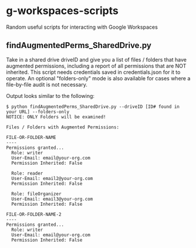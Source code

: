 # g-workspaces-scripts
Random useful scripts for interacting with Google Workspaces

## findAugmentedPerms_SharedDrive.py
Take in a shared drive driveID and give you a list of files / folders that have augmented permissions, including a report of all permissions that are NOT inherited. This script needs credentials saved in credentials.json for it to operate. An optional "folders-only" mode is also available for cases where a file-by-file audit is not necessary. 

Output looks similar to the following:
```
$ python findAugmentedPerms_SharedDrive.py --driveID [ID# found in your URL] --folders-only
NOTICE: ONLY Folders will be examined!

Files / Folders with Augmented Permissions:

FILE-OR-FOLDER-NAME
----
Permissions granted...
  Role: writer
  User-Email: email@your-org.com
  Permission Inherited: False

  Role: reader
  User-Email: email2@your-org.com
  Permission Inherited: False

  Role: fileOrganizer
  User-Email: email3@your-org.com
  Permission Inherited: False

FILE-OR-FOLDER-NAME-2
----
Permissions granted...
  Role: writer
  User-Email: email@your-org.com
  Permission Inherited: False
```
